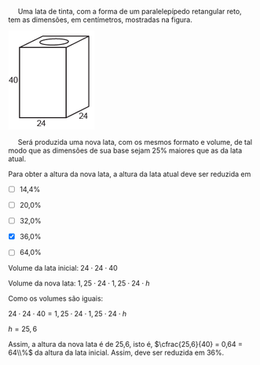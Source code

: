 

     Uma lata de tinta, com a forma de um paralelepípedo retangular reto, tem as dimensões, em centímetros, mostradas na figura.

![](e23852f2-ef6f-cbec-11fa-3cef44872ade.png)

     Será produzida uma nova lata, com os mesmos formato e volume, de tal modo que as dimensões de sua base sejam 25% maiores que as da lata atual.

Para obter a altura da nova lata, a altura da lata atual deve ser reduzida em



- [ ] 14,4%
- [ ] 20,0%
- [ ] 32,0%
- [x] 36,0%
- [ ] 64,0%


Volume da lata inicial: $24 \cdot 24 \cdot 40$

Volume da nova lata: $1,25 \cdot 24 \cdot 1,25 \cdot 24 \cdot h$

Como os volumes são iguais:

$24 \cdot 24 \cdot 40 = 1,25 \cdot 24 \cdot 1,25 \cdot 24 \cdot h$

$h = 25,6$

Assim, a altura da nova lata é de 25,6, isto é, $\cfrac{25,6}{40} = 0,64 = 64\\%$ da altura da lata inicial. Assim, deve ser reduzida em 36%.

 
